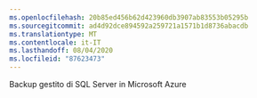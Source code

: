```yaml
---
ms.openlocfilehash: 20b85ed456b62d423960db3907ab83553b05295b
ms.sourcegitcommit: ad4d92dce894592a259721a1571b1d8736abacdb
ms.translationtype: MT
ms.contentlocale: it-IT
ms.lasthandoff: 08/04/2020
ms.locfileid: "87623473"
---
```

Backup gestito di SQL Server in Microsoft Azure
